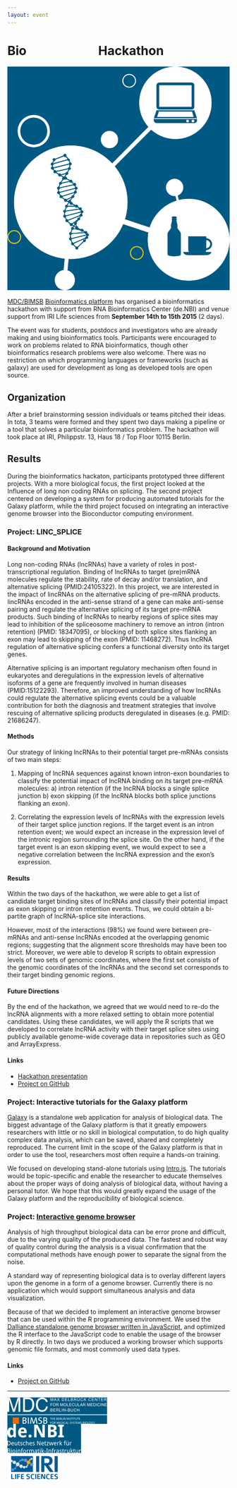 ```yaml
---
layout: event
---
```


<h1>Bio<span style="color:#fff">informatics</span> Hackathon <span style="color:#fff">2015</span></h1>

![hackathon graphic](/img/hackathon-2015.png)

[MDC/BIMSB](https://www.mdc-berlin.de/13800178/en/bimsb) [Bioinformatics platform](http://bioinformatics.mdc-berlin.de) has organised a bioinformatics hackathon with support from
RNA Bioinformatics Center (de.NBI) and venue support from IRI Life
sciences from **September 14th to 15th 2015** (2 days).

The event was for students, postdocs and investigators who are already
making and using bioinformatics tools.  Participants were encouraged to
work on problems related to RNA bioinformatics, though other
bioinformatics research problems were also welcome. There was no restriction 
on which programming languages or frameworks (such as galaxy) are used for development 
as long as developed tools are open source. 


## Organization

After a brief brainstorming session individuals or teams pitched
their ideas.  In tota, 3 teams were formed and they
spent two days making a pipeline or a tool that solves a particular
bioinformatics problem.  The hackathon will took place at
IRI, Philippstr. 13, Haus 18 / Top Floor 10115 Berlin.

## Results

During the bioinformatics hackaton, participants prototyped three different projects.
With a more biological focus, the first project looked at the Influence of
long non coding RNAs on splicing.  The second project centered on developing a
system for producing automated tutorials for the Galaxy platform, while the
third project focused on integrating an interactive genome browser into the
Bioconductor computing environment.

### Project: LINC_SPLICE

#### Background and Motivation

Long non-coding RNAs (lncRNAs) have a variety of roles in post-transcriptional
regulation. Binding of lncRNAs to target (pre)mRNA molecules regulate the
stability, rate of decay and/or translation, and alternative splicing
(PMID:24105322). In this project, we are interested in the impact of lincRNAs
on the alternative splicing of pre-mRNA products. lincRNAs encoded in the
anti-sense strand of a gene can make anti-sense pairing and regulate the
alternative splicing of its target pre-mRNA products. Such binding of lncRNAs
to nearby regions of splice sites may lead to inhibition of the spliceosome
machinery to remove an intron (intron retention) (PMID: 18347095), or blocking
of both splice sites flanking an exon may lead to skipping of the exon (PMID:
11468272). Thus lncRNA regulation of alternative splicing confers a functional
diversity onto its target genes.


Alternative splicing is an important regulatory mechanism often found in
eukaryotes and deregulations in the expression levels of alternative isoforms
of a gene are frequently involved in human diseases
(PMID:15122293). Therefore, an improved understanding of how lncRNAs could
regulate the alternative splicing events could be a valuable contribution for
both the diagnosis and treatment strategies that involve rescuing of
alternative splicing products deregulated in diseases (e.g. PMID: 21686247).


#### Methods

Our strategy of linking lncRNAs to their potential target pre-mRNAs consists
of two main steps:

1. Mapping of lncRNA sequences against known intron-exon boundaries to
   classify the potential impact of lncRNA binding on its target pre-mRNA
   molecules: a) intron retention (if the lncRNA blocks a single splice
   junction b) exon skipping (if the lncRNA blocks both splice junctions
   flanking an exon).

2. Correlating the expression levels of lncRNAs with the expression levels of
   their target splice junction regions. If the target event is an intron
   retention event; we would expect an increase in the expression level of the
   intronic region surrounding the splice site. On the other hand, if the
   target event is an exon skipping event, we would expect to see a negative
   correlation between the lncRNA expression and the exon’s expression.


#### Results

Within the two days of the hackathon, we were able to get a list of candidate
target binding sites of lncRNAs and classify their potential impact as exon
skipping or intron retention events. Thus, we could obtain a bi-partite graph
of lncRNA-splice site interactions.

However, most of the interactions (98%) we found were between pre-mRNAs and
anti-sense lncRNAs encoded at the overlapping genomic regions; suggesting that
the alignment score thresholds may have been too strict. Moreover, we were
able to develop R scripts to obtain expression levels of two sets of genomic
coordinates, where the first set consists of the genomic coordinates of the
lncRNAs and the second set corresponds to their target binding genomic
regions.


#### Future Directions

By the end of the hackathon, we agreed that we would need to re-do the lncRNA
alignments with a more relaxed setting to obtain more potential candidates.
Using these candidates, we will apply the R scripts that we developed to
correlate lncRNA activity with their target splice sites using publicly
available genome-wide coverage data in repositories such as GEO and
ArrayExpress.

#### Links

* [Hackathon presentation](https://www.dropbox.com/s/93yo898218xzz59/linc-splice.pptx?dl=0)
* [Project on GitHub](https://github.com/holtgrewe/linc_splice/)


### Project: Interactive tutorials for the Galaxy platform

[Galaxy](http://usegalaxy.org) is a standalone web application for analysis of
biological data.  The biggest advantage of the Galaxy platform is that it
greatly empowers researchers with little or no skill in biological
computation, to do high quality complex data analysis, which can be saved,
shared and completely reproduced.  The current limit in the scope of the
Galaxy platform is that in order to use the tool, researchers most often
require a hands-on training.

We focused on developing stand-alone tutorials using
[Intro.js](https://usablica.github.io/intro.js/). The tutorials would be
topic-specific and enable the researcher to educate themselves about the
proper ways of doing analysis of biological data, without having a personal
tutor.  We hope that this would greatly expand the usage of the Galaxy
platform and the reproducibility of biological science.


### Project: [Interactive genome browser](https://github.com/uhlitz/gbdr)

Analysis of high throughput biological data can be error prone and difficult,
due to the varying quality of the produced data.  The fastest and robust way
of quality control during the analysis is a visual confirmation that the
computational methods have enough power to separate the signal from the noise.

A standard way of representing biological data is to overlay different layers
upon the genome in a form of a genome browser.  Currently there is no
application which would support simultaneous analysis and data visualization.

Because of that we decided to implement an interactive genome browser that can
be used within the R programming environment.  We used the
[Dalliance standalone genome browser written in JavaScript](https://github.com/dasmoth/dalliance),
and optimized the R interface to the JavaScript code to enable the usage of
the browser by R directly.  In two days we produced a working browser which
supports genomic file formats, and most commonly used data types.

#### Links
* [Project on GitHub](https://github.com/uhlitz/gbdr)



<hr/>
<div class="row">
  <div class="large-4 columns">
    <img src="/img/logo-bimsb-white.png">
  </div>
  <div class="large-4 columns">
    <img src="/img/logo-deNBI.png">
  </div>
  <div class="large-4 columns">
    <img src="/img/logo-iri.png">
  </div>
</div>
